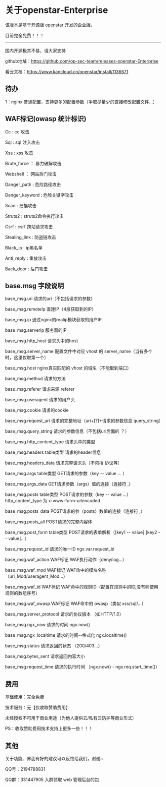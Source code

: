# 关于openstar-Enterprise

该版本是基于开源版 [openstar ](https://github.com/starjun/openstar) 开发的企业版。

目前完全免费！！！


*****
国内开源极其不易，请大家支持

github地址：https://github.com/op-sec-team/releases-openstar-Enterprise

看云文档：https://www.kancloud.cn/openstar/install/1136671

## 待办
1：nginx 普通配置，支持更多的配置参数（争取尽量少的直接修改配置文件...）

## WAF标记(owasp 统计标识)
Cc : cc 攻击

Sql : sql 注入攻击

Xss : xss 攻击

Brute_force ： 暴力破解攻击

Webshell ： 网站后门攻击

Danger_path : 危险路径攻击

Danger_keyword : 危险关键字攻击

Scan : 扫描攻击

Struts2 : struts2命令执行攻击

Csrf : csrf 跨站请求攻击

Stealing_link : 防盗链攻击

Black_ip : ip黑名单

Anti_reply : 重放攻击

Back_door : 后门攻击


## base.msg 字段说明
base_msg.uri                    请求的uri（不包括请求的参数）

base_msg.remoteIp               直连IP（4层获取到的IP）

base_msg.ip                     通过nginx的realip模块获取的用户IP

base_msg.serverIp               服务器的IP

base_msg.http_host              请求头中的host

base_msg.server_name            配置文件中对应 vhost 的 server_name（当有多个时，这里仅取第一个）

base_msg.host                   nginx真实匹配的 vhost 的域名（不能取到端口）

base_msg.method                 请求的方法

base_msg.referer                请求来源 referer

base_msg.useragent              请求的用户头

base_msg.cookie                 请求的cookie

base_msg.request_uri            请求的完整地址（uri+[?]+请求的参数信息 query_string）

base_msg.query_string           请求的参数信息（不包括uri后面的 ？）

base_msg.http_content_type      请求头中的类型

base_msg.headers                table类型   请求的header信息

base_msg.headers_data           请求完整请求头（不包括 协议等）

base_msg.args                   table类型   GET请求的参数（key -- value ... ）

base_msg.args_data              GET请求参数（args）值的连接（连接符 ,）

base_msg.posts                  table类型   POST请求的参数（key -- value ...） http_content_type 为 x-www-form-urlencoded

base_msg.posts_data             POST请求的参（posts）数值的连接（连接符 ,）

base_msg.posts_all              POST请求的完整内容体

base_msg.post_form              table类型   POST请求的表单解析（[key1 -- value],[key2 -- value]...）

base_msg.request_id             请求的唯一ID ngx.var.request_id

base_msg.waf_action             WAF标记  WAF执行动作（deny/log...）

base_msg.waf_mod                WAF标记  WAF命中的模块名称（uri_Mod/useragent_Mod...）

base_msg.waf_id                 WAF标记  WAF命中的规则ID（配置在规则中的ID,没有则使用规则的数组序号）

base_msg.waf_owasp              WAF标记  WAF命中的 owasp（类似 xss/sql/...）

base_msg.server_protocol        请求的协议版本 （如HTTP/1.0）

base_msg.ngx_now                请求的时间 ngx.now()

base_msg.ngx_localtime          请求的时间--格式化 ngx.localtime()

base_msg.status                 请求返回的状态 （200/403...）

base_msg.bytes_sent             请求返回内容大小

base_msg.request_time           请求的执行时间 （ngx.now() - ngx.req.start_time()）



## 费用

基础使用：完全免费

技术服务：无【仅收取赞助费用】

未经授权不可用于商业用途（为他人提供云/私有云防护等商业形式）

PS：收取赞助费用技术支持上更多一些！！！

## 其他
关于功能、界面有好的建议可以反馈给我们，谢谢~

QQ号：2194788831

QQ群：331447905
入群领取 web 管理后台的包

